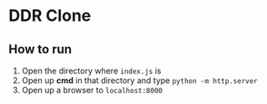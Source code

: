 # DDR Clone

## How to run
1. Open the directory where `index.js` is
2. Open up **cmd** in that directory and type `python -m http.server`
3. Open up a browser to `localhost:8000`
